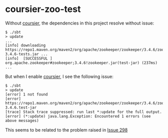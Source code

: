# coursier-zoo-test

Without [coursier](https://github.com/alexarchambault/coursier), the dependencies in this project resolve without issue:

```
$ ./sbt
> update
...
[info] downloading https://repo1.maven.org/maven2/org/apache/zookeeper/zookeeper/3.4.6/zookeeper-3.4.6-tests.jar ...
[info] 	[SUCCESSFUL ] org.apache.zookeeper#zookeeper;3.4.6!zookeeper.jar(test-jar) (237ms)
...
```

But when I enable [coursier](https://github.com/alexarchambault/coursier), I see the following issue:

```
$ ./sbt
> update
[error] 1 not found
[error]   https://repo1.maven.org/maven2/org/apache/zookeeper/zookeeper/3.4.6/zookeeper-3.4.6.test-jar
[trace] Stack trace suppressed: run last *:update for the full output.
[error] (*:update) java.lang.Exception: Encountered 1 errors (see above messages)
```

This seems to be related to the problem raised in [Issue 298](https://github.com/alexarchambault/coursier/issues/298)

